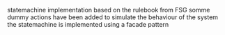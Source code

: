 statemachine implementation based on the rulebook from FSG
somme dummy actions have been added to simulate the behaviour of the system
the statemachine is implemented using a facade pattern
